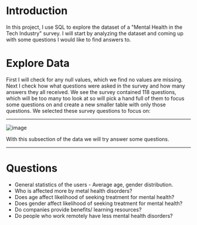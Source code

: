 # Introduction

In this project, I use SQL to explore the dataset of a "Mental Health in the Tech Industry" survey.
I will start by analyzing the dataset and coming up with some questions I would like to find answers to.

# Explore Data

First I will check for any null values, which we find no values are missing.
Next I check how what questions were asked in the survey and how many answers they all received. We see the survey contained 118 questions, which will be too many too look at so will pick a hand full of them to focus some questions on and create a new smaller table with only those questions.
We selected these survey questions to focus on:

---

![image](https://user-images.githubusercontent.com/100107358/208824888-dc71bbc8-b573-419d-94cf-d1b9ca5dba0d.png)

With this subsection of the data we will try answer some questions.

---

# Questions 

* General statistics of the users - Average age, gender distribution.
* Who is affected more by metal health disorders?
* Does age affect likelihood of seeking treatment for mental health?
* Does gender affect likelihood of seeking treatment for mental health?
* Do companies provide benefits/ learning resources?
* Do people who work remotely have less mental health disorders?
